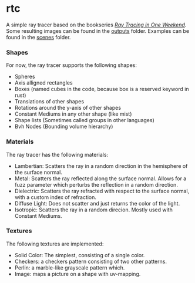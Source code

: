 # rtc

A simple ray tracer based on the bookseries [_Ray Tracing in One Weekend_](https://raytracing.github.io/).
Some resulting images can be found in the [outputs](outputs/) folder.
Examples can be found in the [scenes](src/scenes/) folder.

### Shapes

For now, the ray tracer supports the following shapes:
- Spheres
- Axis alligned rectangles
- Boxes (named cubes in the code, because box is a reserved keyword in rust)
- Translations of other shapes
- Rotations around the y-axis of other shapes
- Constant Mediums in any other shape (like mist)
- Shape lists (Sometimes called groups in other languages)
- Bvh Nodes (Bounding volume hierarchy)

### Materials

The ray tracer has the following materials:
- Lambertian: Scatters the ray in a random direction in the hemisphere of the surface normal.
- Metal: Scatters the ray reflected along the surface normal. Allows for a fuzz parameter which perturbs the reflection in a random direction.
- Dielectric: Scatters the ray refracted with respect to the surface normal, with a custom index of refraction.
- Diffuse Light: Does not scatter and just returns the color of the light.
- Isotropic: Scatters the ray in a random direcion. Mostly used with Constant Mediums.

### Textures

The following textures are implemented:
- Solid Color: The simplest, consisting of a single color.
- Checkers: a checkers pattern consisting of two other patterns.
- Perlin: a marble-like grayscale pattern which.
- Image: maps a picture on a shape with uv-mapping.
